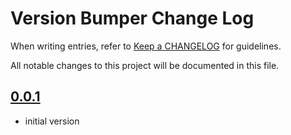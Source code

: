 # Version Bumper Change Log

When writing entries, refer to [Keep a CHANGELOG](http://keepachangelog.com/) for guidelines.

All notable changes to this project will be documented in this file.

## [0.0.1]

- initial version

[0.0.1]: https://github.com/glensc/version-bump/commits/0.0.1
